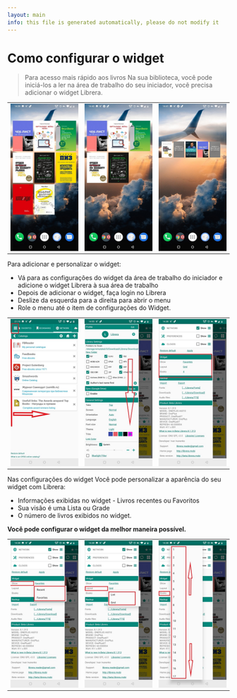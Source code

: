 ```yaml
---
layout: main
info: this file is generated automatically, please do not modify it
---
```


# Como configurar o widget

> Para acesso mais rápido aos livros Na sua biblioteca, você pode iniciá-los a ler na área de trabalho do seu iniciador,
você precisa adicionar o widget Librera.

||||
|-|-|-|
|![](6.jpg)|![](9.jpg)|![](10.jpg)|

Para adicionar e personalizar o widget:

* Vá para as configurações do widget da área de trabalho do iniciador e adicione o widget Librera à sua área de trabalho
* Depois de adicionar o widget, faça login no Librera
* Deslize da esquerda para a direita para abrir o menu
* Role o menu até o item de configurações do Widget.

||||
|-|-|-|
|![](20.jpg)|![](21.jpg)|![](22.jpg)|

Nas configurações do widget Você pode personalizar a aparência do seu widget com Librera:

* Informações exibidas no widget - Livros recentes ou Favoritos
* Sua visão é uma Lista ou Grade
* O número de livros exibidos no widget.

**Você pode configurar o widget da melhor maneira possível.**

||||
|-|-|-|
|![](2.jpg)|![](3.jpg)|![](4.jpg)|

